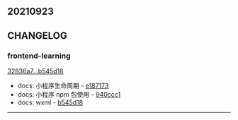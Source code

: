 ## 20210923

## CHANGELOG

### frontend-learning

[32836a7...b545d18](https://github.com/zhbhun/frontend-learning/compare/32836a7...b545d18)

* docs: 小程序生命周期 - [e187173](https://github.com/zhbhun/frontend-learning/commit/e18717358632c51f97c50a2fbb3ee1d6587e30f1)
* docs: 小程序 npm 包使用 - [940ccc1](https://github.com/zhbhun/frontend-learning/commit/940ccc165b4b2ecd904c1c5ca884de99dce92182)
* docs: wxml - [b545d18](https://github.com/zhbhun/frontend-learning/commit/b545d18b611e485a212c8f036a028be33e4f9933)

---

